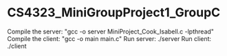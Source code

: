 # CS4323_MiniGroupProject1_GroupC

Compile the server: "gcc -o server MiniProject_Cook_Isabell.c -lpthread"
Compile the client: "gcc -o main main.c"
Run server: ./server
Run client: ./client
